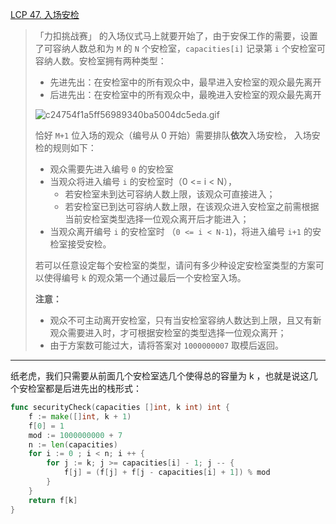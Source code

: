 [LCP 47. 入场安检](https://leetcode.cn/problems/oPs9Bm/)

> 「力扣挑战赛」 的入场仪式马上就要开始了，由于安保工作的需要，设置了可容纳人数总和为 `M` 的 `N` 个安检室，`capacities[i]` 记录第 `i` 个安检室可容纳人数。安检室拥有两种类型：
>
> - 先进先出：在安检室中的所有观众中，最早进入安检室的观众最先离开
> - 后进先出：在安检室中的所有观众中，最晚进入安检室的观众最先离开
>
> ![c24754f1a5ff56989340ba5004dc5eda.gif](https://pic.leetcode-cn.com/1628843202-cdFPSt-c24754f1a5ff56989340ba5004dc5eda.gif)
>
> 恰好 `M+1` 位入场的观众（编号从 0 开始）需要排队**依次**入场安检， 入场安检的规则如下：
>
> - 观众需要先进入编号 `0` 的安检室
> - 当观众将进入编号 `i` 的安检室时（0 <= i < N），
>   - 若安检室未到达可容纳人数上限，该观众可直接进入；
>   - 若安检室已到达可容纳人数上限，在该观众进入安检室之前需根据当前安检室类型选择一位观众离开后才能进入；
> - 当观众离开编号 `i` 的安检室时 （`0 <= i < N-1`)，将进入编号 `i+1` 的安检室接受安检。
>
> 若可以任意设定每个安检室的类型，请问有多少种设定安检室类型的方案可以使得编号 `k` 的观众第一个通过最后一个安检室入场。
>
> **注意：**
>
> - 观众不可主动离开安检室，只有当安检室容纳人数达到上限，且又有新观众需要进入时，才可根据安检室的类型选择一位观众离开；
> - 由于方案数可能过大，请将答案对 `1000000007` 取模后返回。

---

纸老虎，我们只需要从前面几个安检室选几个使得总的容量为 k ，也就是说这几个安检室都是后进先出的栈形式：

```go
func securityCheck(capacities []int, k int) int {
    f := make([]int, k + 1)
    f[0] = 1
    mod := 1000000000 + 7
    n := len(capacities)
    for i := 0 ; i < n; i ++ {
        for j := k; j >= capacities[i] - 1; j -- {
            f[j] = (f[j] + f[j - capacities[i] + 1]) % mod
        }
    }
    return f[k]
}
```

